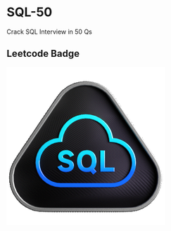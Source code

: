 # SQL-50
Crack SQL Interview in 50 Qs

## Leetcode Badge
![](https://github.com/NandiSoham/Leetcode-SQL-50-Solutions/blob/main/Top_SQL_50.gif)
